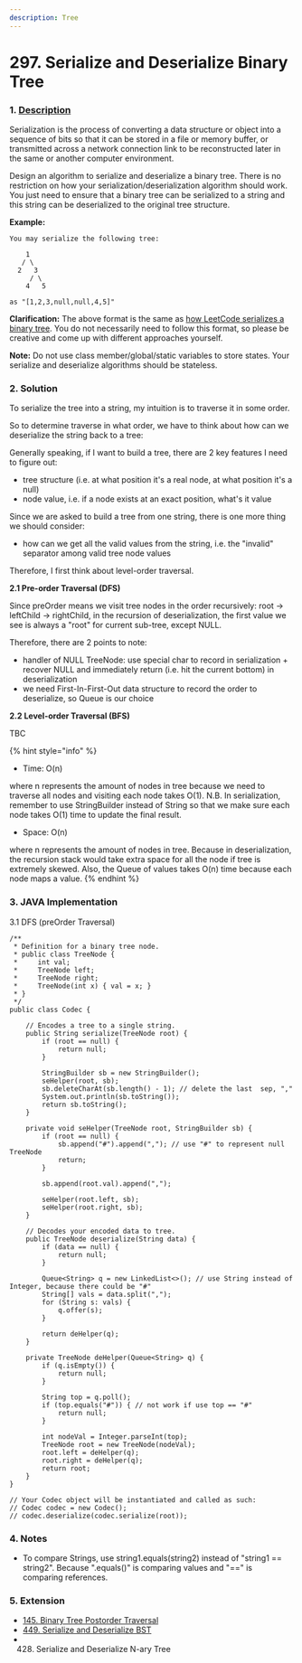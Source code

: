 ```yaml
---
description: Tree
---
```


# 297. Serialize and Deserialize Binary Tree

### 1. [Description](https://leetcode.com/problems/serialize-and-deserialize-binary-tree/description/)

  
Serialization is the process of converting a data structure or object into a sequence of bits so that it can be stored in a file or memory buffer, or transmitted across a network connection link to be reconstructed later in the same or another computer environment.

Design an algorithm to serialize and deserialize a binary tree. There is no restriction on how your serialization/deserialization algorithm should work. You just need to ensure that a binary tree can be serialized to a string and this string can be deserialized to the original tree structure.

**Example:** 

```text
You may serialize the following tree:

    1
   / \
  2   3
     / \
    4   5

as "[1,2,3,null,null,4,5]"
```

**Clarification:** The above format is the same as [how LeetCode serializes a binary tree](https://leetcode.com/faq/#binary-tree). You do not necessarily need to follow this format, so please be creative and come up with different approaches yourself.

**Note:** Do not use class member/global/static variables to store states. Your serialize and deserialize algorithms should be stateless.



### 2. Solution

To serialize the tree into a string, my intuition is to traverse it in some order. 

So to determine traverse in what order, we have to think about how can we deserialize the string back to a tree:

Generally speaking, if I want to build a tree, there are 2 key features I need to figure out:

* tree structure \(i.e. at what position it's a real node, at what position it's a null\)
* node value, i.e. if a node exists at an exact position, what's it value

Since we are asked to build a tree from one string, there is one more thing we should consider:

* how can we get all the valid values from the string, i.e. the "invalid" separator among valid tree node values

Therefore, I first think about level-order traversal. 

**2.1 Pre-order Traversal \(DFS\)**

Since preOrder means we visit tree nodes in the order recursively: root -&gt; leftChild -&gt; rightChild, in the recursion of deserialization, the first value we see is always a "root" for current sub-tree, except NULL.

Therefore, there are 2 points to note:

* handler of NULL TreeNode: use special char to record in serialization + recover NULL and immediately return \(i.e. hit the current bottom\) in deserialization
* we need First-In-First-Out data structure to record the order to deserialize, so Queue is our choice

**2.2 Level-order Traversal \(BFS\)**

TBC

{% hint style="info" %}
* Time: O\(n\)  

where n represents the amount of nodes in tree because we need to traverse all nodes and visiting each node takes O\(1\).  N.B.  In serialization, remember to use StringBuilder instead of String so that we make sure each node takes O\(1\) time to update the final result. 

* Space: O\(n\)  

where n represents the amount of nodes in tree. Because in deserialization, the recursion stack would take extra space for all the node if tree is extremely skewed. Also, the Queue of values takes O\(n\) time because each node maps a value.
{% endhint %}



### 3. JAVA Implementation

3.1 DFS \(preOrder Traversal\)

```text
/**
 * Definition for a binary tree node.
 * public class TreeNode {
 *     int val;
 *     TreeNode left;
 *     TreeNode right;
 *     TreeNode(int x) { val = x; }
 * }
 */
public class Codec {

    // Encodes a tree to a single string.
    public String serialize(TreeNode root) {
        if (root == null) {
            return null;
        }
        
        StringBuilder sb = new StringBuilder();
        seHelper(root, sb);
        sb.deleteCharAt(sb.length() - 1); // delete the last  sep, ","
        System.out.println(sb.toString());
        return sb.toString();
    }
    
    private void seHelper(TreeNode root, StringBuilder sb) {
        if (root == null) {
            sb.append("#").append(","); // use "#" to represent null TreeNode
            return;
        }
        
        sb.append(root.val).append(",");
        
        seHelper(root.left, sb);
        seHelper(root.right, sb);
    }

    // Decodes your encoded data to tree.
    public TreeNode deserialize(String data) {
        if (data == null) {
            return null;
        }
        
        Queue<String> q = new LinkedList<>(); // use String instead of Integer, because there could be "#"
        String[] vals = data.split(",");
        for (String s: vals) {
            q.offer(s);
        }
        
        return deHelper(q);
    }
    
    private TreeNode deHelper(Queue<String> q) {
        if (q.isEmpty()) {
            return null;
        }
        
        String top = q.poll();
        if (top.equals("#")) { // not work if use top == "#"
            return null;
        }
        
        int nodeVal = Integer.parseInt(top);
        TreeNode root = new TreeNode(nodeVal);
        root.left = deHelper(q);
        root.right = deHelper(q);
        return root;
    }
}

// Your Codec object will be instantiated and called as such:
// Codec codec = new Codec();
// codec.deserialize(codec.serialize(root));
```



### 4. Notes

* To compare Strings, use string1.equals\(string2\) instead of  "string1 == string2". Because ".equals\(\)" is comparing values and "==" is comparing references.



### 5. Extension

* [145. Binary Tree Postorder Traversal](https://app.gitbook.com/@alittlebit/s/data-structures-and-algorithms-in-java/145.-binary-tree-postorder-traversal)
* [449. Serialize and Deserialize BST](https://app.gitbook.com/@alittlebit/s/algorithm-problems-and-how-to-solve-them/tree/449.-serialize-and-deserialize-bst)
* 428. Serialize and Deserialize N-ary Tree

